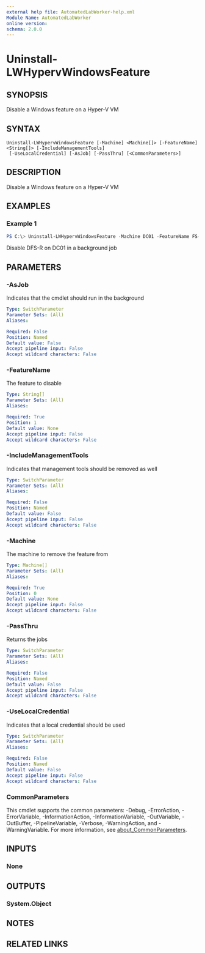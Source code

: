 ```yaml
---
external help file: AutomatedLabWorker-help.xml
Module Name: AutomatedLabWorker
online version:
schema: 2.0.0
---
```


# Uninstall-LWHypervWindowsFeature

## SYNOPSIS
Disable a Windows feature on a Hyper-V VM

## SYNTAX

```
Uninstall-LWHypervWindowsFeature [-Machine] <Machine[]> [-FeatureName] <String[]> [-IncludeManagementTools]
 [-UseLocalCredential] [-AsJob] [-PassThru] [<CommonParameters>]
```

## DESCRIPTION
Disable a Windows feature on a Hyper-V VM

## EXAMPLES

### Example 1
```powershell
PS C:\> Uninstall-LWHypervWindowsFeature -Machine DC01 -FeatureName FS-DFS-Replication -AsJob
```

Disable DFS-R on DC01 in a background job

## PARAMETERS

### -AsJob
Indicates that the cmdlet should run in the background

```yaml
Type: SwitchParameter
Parameter Sets: (All)
Aliases:

Required: False
Position: Named
Default value: False
Accept pipeline input: False
Accept wildcard characters: False
```

### -FeatureName
The feature to disable

```yaml
Type: String[]
Parameter Sets: (All)
Aliases:

Required: True
Position: 1
Default value: None
Accept pipeline input: False
Accept wildcard characters: False
```

### -IncludeManagementTools
Indicates that management tools should be removed as well

```yaml
Type: SwitchParameter
Parameter Sets: (All)
Aliases:

Required: False
Position: Named
Default value: False
Accept pipeline input: False
Accept wildcard characters: False
```

### -Machine
The machine to remove the feature from

```yaml
Type: Machine[]
Parameter Sets: (All)
Aliases:

Required: True
Position: 0
Default value: None
Accept pipeline input: False
Accept wildcard characters: False
```

### -PassThru
Returns the jobs

```yaml
Type: SwitchParameter
Parameter Sets: (All)
Aliases:

Required: False
Position: Named
Default value: False
Accept pipeline input: False
Accept wildcard characters: False
```

### -UseLocalCredential
Indicates that a local credential should be used

```yaml
Type: SwitchParameter
Parameter Sets: (All)
Aliases:

Required: False
Position: Named
Default value: False
Accept pipeline input: False
Accept wildcard characters: False
```

### CommonParameters
This cmdlet supports the common parameters: -Debug, -ErrorAction, -ErrorVariable, -InformationAction, -InformationVariable, -OutVariable, -OutBuffer, -PipelineVariable, -Verbose, -WarningAction, and -WarningVariable. For more information, see [about_CommonParameters](http://go.microsoft.com/fwlink/?LinkID=113216).

## INPUTS

### None
## OUTPUTS

### System.Object
## NOTES

## RELATED LINKS
